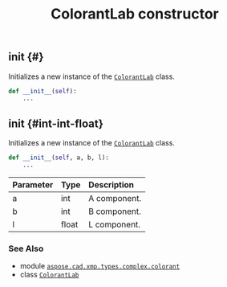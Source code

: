 ﻿---
title: ColorantLab constructor
second_title: Aspose.CAD for Python via .NET API References
description: 
type: docs
weight: 10
url: /aspose.cad.xmp.types.complex.colorant/colorantlab/__init__/
is_root: false
---

## __init__ {#}

Initializes a new instance of the [`ColorantLab`](/cad/python-net/aspose.cad.xmp.types.complex.colorant/colorantlab) class.



```python
def __init__(self):
    ...
```




## __init__ {#int-int-float}

Initializes a new instance of the [`ColorantLab`](/cad/python-net/aspose.cad.xmp.types.complex.colorant/colorantlab) class.



```python
def __init__(self, a, b, l):
    ...
```


| Parameter | Type | Description |
| :- | :- | :- |
| a | int | A component. |
| b | int | B component. |
| l | float | L component. |



### See Also
* module [`aspose.cad.xmp.types.complex.colorant`](../../)
* class [`ColorantLab`](/cad/python-net/aspose.cad.xmp.types.complex.colorant/colorantlab)
